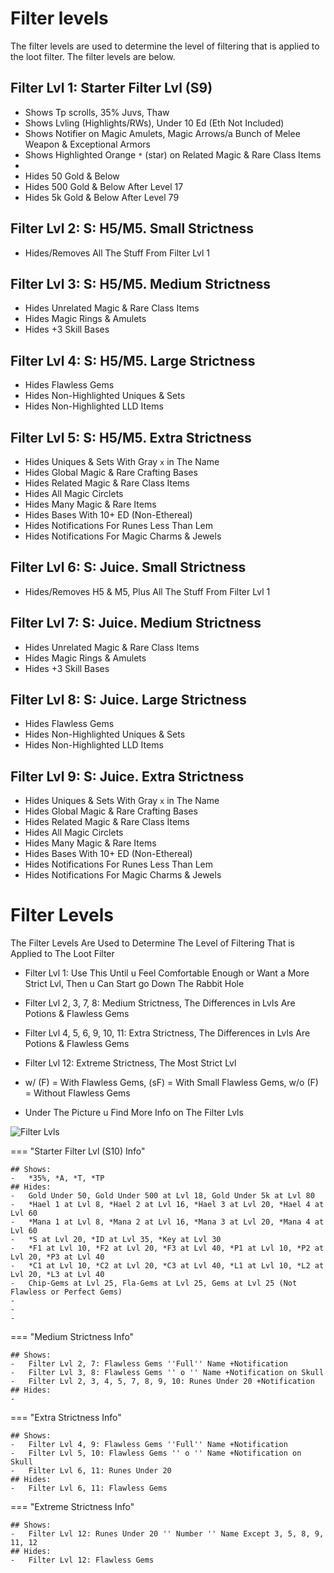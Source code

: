 # Filter levels

The filter levels are used to determine the level of filtering that is applied to the loot filter. The filter levels are below.

## Filter Lvl 1: Starter Filter Lvl (S9)

-   Shows Tp scrolls, 35% Juvs, Thaw
-   Shows Lvling (Highlights/RWs), Under 10 Ed (Eth Not Included)
-   Shows Notifier on Magic Amulets, Magic Arrows/a Bunch of Melee Weapon & Exceptional Armors
-   Shows Highlighted Orange `*` (star) on Related Magic & Rare Class Items
-
-   Hides 50 Gold & Below
-   Hides 500 Gold & Below After Level 17
-   Hides 5k Gold & Below After Level 79

## Filter Lvl 2: S: H5/M5. Small Strictness

-   Hides/Removes All The Stuff From Filter Lvl 1

## Filter Lvl 3: S: H5/M5. Medium Strictness

-   Hides Unrelated Magic & Rare Class Items
-   Hides Magic Rings & Amulets
-   Hides +3 Skill Bases

## Filter Lvl 4: S: H5/M5. Large Strictness

-   Hides Flawless Gems
-   Hides Non-Highlighted Uniques & Sets
-   Hides Non-Highlighted LLD Items

## Filter Lvl 5: S: H5/M5. Extra Strictness

-   Hides Uniques & Sets With Gray `x` in The Name
-   Hides Global Magic & Rare Crafting Bases
-   Hides Related Magic & Rare Class Items
-   Hides All Magic Circlets
-   Hides Many Magic & Rare Items
-   Hides Bases With 10+ ED (Non-Ethereal)
-   Hides Notifications For Runes Less Than Lem
-   Hides Notifications For Magic Charms & Jewels

## Filter Lvl 6: S: Juice. Small Strictness

-   Hides/Removes H5 & M5, Plus All The Stuff From Filter Lvl 1

## Filter Lvl 7: S: Juice. Medium Strictness

-   Hides Unrelated Magic & Rare Class Items
-   Hides Magic Rings & Amulets
-   Hides +3 Skill Bases

## Filter Lvl 8: S: Juice. Large Strictness

-   Hides Flawless Gems
-   Hides Non-Highlighted Uniques & Sets
-   Hides Non-Highlighted LLD Items

## Filter Lvl 9: S: Juice. Extra Strictness

-   Hides Uniques & Sets With Gray `x` in The Name
-   Hides Global Magic & Rare Crafting Bases
-   Hides Related Magic & Rare Class Items
-   Hides All Magic Circlets
-   Hides Many Magic & Rare Items
-   Hides Bases With 10+ ED (Non-Ethereal)
-   Hides Notifications For Runes Less Than Lem
-   Hides Notifications For Magic Charms & Jewels





# Filter Levels

The Filter Levels Are Used to Determine The Level of Filtering That is Applied to The Loot Filter

-   Filter Lvl 1: Use This Until u Feel Comfortable Enough or Want a More Strict Lvl, Then u Can Start go Down The Rabbit Hole
-   Filter Lvl 2, 3, 7, 8: Medium Strictness, The Differences in Lvls Are Potions & Flawless Gems
-   Filter Lvl 4, 5, 6, 9, 10, 11: Extra Strictness, The Differences in Lvls Are Potions & Flawless Gems
-   Filter Lvl 12: Extreme Strictness, The Most Strict Lvl

-   w/ (F) = With Flawless Gems, (sF) = With Small Flawless Gems, w/o (F) = Without Flawless Gems
-   Under The Picture u Find More Info on The Filter Lvls

![Filter Lvls](https://github.com/user-attachments/assets/72d6e025-3df6-4b53-a557-11aba9a27840)


=== "Starter Filter Lvl (S10) Info"

    ## Shows:
    -   *35%, *A, *T, *TP
    ## Hides:
    -   Gold Under 50, Gold Under 500 at Lvl 18, Gold Under 5k at Lvl 80
    -   *Hael 1 at Lvl 8, *Hael 2 at Lvl 16, *Hael 3 at Lvl 20, *Hael 4 at Lvl 60
    -   *Mana 1 at Lvl 8, *Mana 2 at Lvl 16, *Mana 3 at Lvl 20, *Mana 4 at Lvl 60
    -   *S at Lvl 20, *ID at Lvl 35, *Key at Lvl 30
    -   *F1 at Lvl 10, *F2 at Lvl 20, *F3 at Lvl 40, *P1 at Lvl 10, *P2 at Lvl 20, *P3 at Lvl 40
    -   *C1 at Lvl 10, *C2 at Lvl 20, *C3 at Lvl 40, *L1 at Lvl 10, *L2 at Lvl 20, *L3 at Lvl 40
    -   Chip-Gems at Lvl 25, Fla-Gems at Lvl 25, Gems at Lvl 25 (Not Flawless or Perfect Gems)
    -   
    -   
    -   
=== "Medium Strictness Info"

    ## Shows:
    -   Filter Lvl 2, 7: Flawless Gems ''Full'' Name +Notification
    -   Filter Lvl 3, 8: Flawless Gems '' o '' Name +Notification on Skull
    -   Filter Lvl 2, 3, 4, 5, 7, 8, 9, 10: Runes Under 20 +Notification
    ## Hides:
    -   
=== "Extra Strictness Info"

    ## Shows:
    -   Filter Lvl 4, 9: Flawless Gems ''Full'' Name +Notification
    -   Filter Lvl 5, 10: Flawless Gems '' o '' Name +Notification on Skull
    -   Filter Lvl 6, 11: Runes Under 20
    ## Hides:
    -   Filter Lvl 6, 11: Flawless Gems
=== "Extreme Strictness Info"

    ## Shows:
    -   Filter Lvl 12: Runes Under 20 '' Number '' Name Except 3, 5, 8, 9, 11, 12
    ## Hides:
    -   Filter Lvl 12: Flawless Gems
